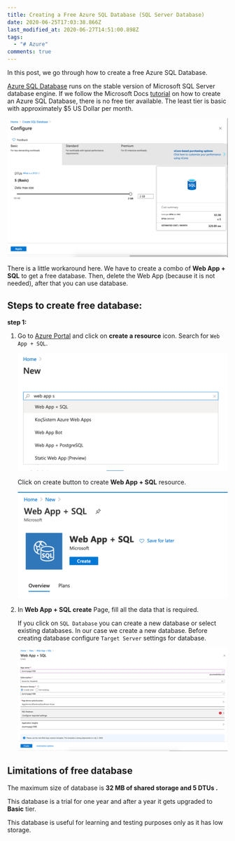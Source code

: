 ```yaml
---
title: Creating a Free Azure SQL Database (SQL Server Database)
date: 2020-06-25T17:03:38.866Z
last_modified_at: 2020-06-27T14:51:00.898Z
tags:
  - "# Azure"
comments: true
---
```

In this post, we go through how to create a free Azure SQL Database.

[Azure SQL Database](https://docs.microsoft.com/en-us/azure/azure-sql/database/sql-database-paas-overview) runs on the stable version of Microsoft SQL Server database engine. If we follow the Microsoft Docs [tutorial](https://docs.microsoft.com/en-us/azure/azure-sql/database/single-database-create-quickstart?tabs=azure-portal) on how to create an Azure SQL Database, there is no free tier available. The least tier is basic with approximately $5 US Dollar per month.

![Basic tier SQL Database Pricing](/assets/images/uploads/2020-06-25-pricing.png)

There is a little workaround here. We have to create a combo of **Web App + SQL** to get a free database. Then, delete the Web App (because it is not needed), after that you can use database.

## Steps to create free database:

**step 1:**

1. Go to [Azure Portal](https://portal.azure.com/) and click on **create a resource** icon. Search for `Web App + SQL`.

   ![Web App + SQL](/assets/images/uploads/2020-06-25-search-database.png)

   Click on create button to create **Web App + SQL** resource.

   ![create Web App + SQL](/assets/images/uploads/2020-06-25-create.png)


2. In **Web App + SQL create** Page, fill all the data that is required.

   If you click on `SQL Database` you can create a new database or select existing databases. In our case we create a new database. Before creating database configure `Target Server` settings for database.



   ![Web App + SQL data entry](/assets/images/uploads/2020-06-25-data-entry-database.png)



## Limitations of free database

The maximum size of database is **32 MB of shared storage and 5 DTUs .**

This database is a trial for one year and after a year it gets upgraded to **Basic** tier.

This database is useful for learning and testing purposes only as it has low storage.